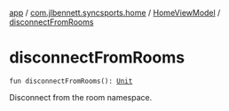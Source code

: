 [app](../../index.md) / [com.jlbennett.syncsports.home](../index.md) / [HomeViewModel](index.md) / [disconnectFromRooms](./disconnect-from-rooms.md)

# disconnectFromRooms

`fun disconnectFromRooms(): `[`Unit`](https://kotlinlang.org/api/latest/jvm/stdlib/kotlin/-unit/index.html)

Disconnect from the room namespace.

